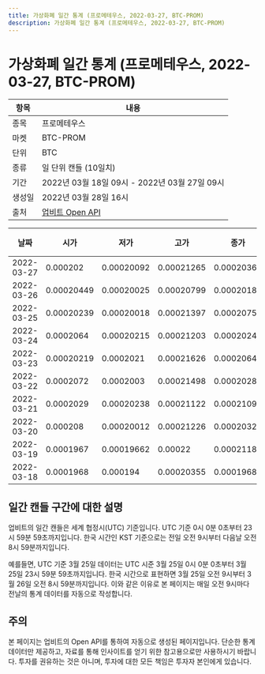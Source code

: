 ```yaml
---
title: 가상화폐 일간 통계 (프로메테우스, 2022-03-27, BTC-PROM)
description: 가상화폐 일간 통계 (프로메테우스, 2022-03-27, BTC-PROM)
---
```


가상화폐 일간 통계 (프로메테우스, 2022-03-27, BTC-PROM)
===

|항목|내용|
|--|--|
|종목|프로메테우스|
|마켓|BTC-PROM|
|단위|BTC|
|종류|일 단위 캔들 (10일치)|
|기간|2022년 03월 18일 09시 - 2022년 03월 27일 09시|
|생성일|2022년 03월 28일 16시|
|출처|[업비트 Open API](https://docs.upbit.com)|


|날짜|시가|저가|고가|종가|비고|
|--|--|--|--|--|--|
|2022-03-27|0.000202|0.00020092|0.00021265|0.0002036|    |
|2022-03-26|0.00020449|0.00020025|0.00020799|0.0002018|    |
|2022-03-25|0.00020239|0.00020018|0.00021397|0.00020757|    |
|2022-03-24|0.0002064|0.00020215|0.00021203|0.0002024|    |
|2022-03-23|0.00020219|0.0002021|0.00021626|0.0002064|    |
|2022-03-22|0.0002072|0.0002003|0.00021498|0.00020281|    |
|2022-03-21|0.0002029|0.00020238|0.00021122|0.00021099|    |
|2022-03-20|0.000208|0.00020012|0.00021226|0.0002032|    |
|2022-03-19|0.0001967|0.00019662|0.00022|0.00021182|    |
|2022-03-18|0.0001968|0.000194|0.00020355|0.0001968|    |


일간 캔들 구간에 대한 설명
---


업비트의 일간 캔들은 세계 협정시(UTC) 기준입니다. 
UTC 기준 0시 0분 0초부터 23시 59분 59초까지입니다. 
한국 시간인 KST 기준으로는 전일 오전 9시부터 다음날 오전 8시 59분까지입니다. 


예를들면, UTC 기준 3월 25일 데이터는 UTC 시준 3월 25일 0시 0분 0초부터 3월 25일 23시 59분 59초까지입니다. 
한국 시간으로 표현하면 3월 25일 오전 9시부터 3월 26일 오전 8시 59분까지입니다. 
이와 같은 이유로 본 페이지는 매일 오전 9시마다 전날의 통계 데이터를 자동으로 작성합니다. 


주의
---


본 페이지는 업비트의 Open API를 통하여 자동으로 생성된 페이지입니다. 
단순한 통계 데이터만 제공하고, 자료를 통해 인사이트를 얻기 위한 참고용으로만 사용하시기 바랍니다. 
투자를 권유하는 것은 아니며, 투자에 대한 모든 책임은 투자자 본인에게 있습니다. 
